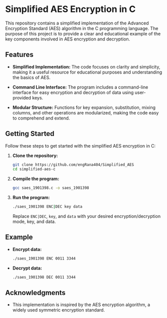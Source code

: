 # Simplified AES Encryption in C

This repository contains a simplified implementation of the Advanced Encryption Standard (AES) algorithm in the C programming language. The purpose of this project is to provide a clear and educational example of the key components involved in AES encryption and decryption.

## Features

- **Simplified Implementation:** The code focuses on clarity and simplicity, making it a useful resource for educational purposes and understanding the basics of AES.
  
- **Command Line Interface:** The program includes a command-line interface for easy encryption and decryption of data using user-provided keys.
  
- **Modular Structure:** Functions for key expansion, substitution, mixing columns, and other operations are modularized, making the code easy to comprehend and extend.

## Getting Started

Follow these steps to get started with the simplified AES encryption in C:

1. **Clone the repository:**
   ```bash
   git clone https://github.com/engRana404/Simplified_AES
   cd simplified-aes-c
   ```

2. **Compile the program:**
   ```bash
   gcc saes_1901398.c -o saes_1901398
   ```

3. **Run the program:**
   ```bash
   ./saes_1901398 ENC|DEC key data
   ```
   Replace `ENC|DEC`, `key`, and `data` with your desired encryption/decryption mode, key, and data.

## Example

- **Encrypt data:**
   ```bash
   ./saes_1901398 ENC 0011 3344
   ```

- **Decrypt data:**
   ```bash
   ./saes_1901398 DEC 0011 3344
   ```

## Acknowledgments

- This implementation is inspired by the AES encryption algorithm, a widely used symmetric encryption standard.